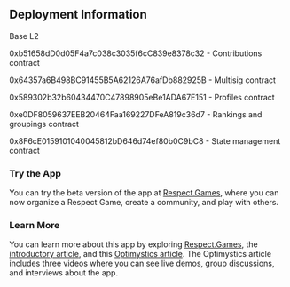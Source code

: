 ## Deployment Information

Base L2

0xb51658dD0d05F4a7c038c3035f6cC839e8378c32 - Contributions contract

0x64357a6B498BC91455B5A62126A76afDb882925B - Multisig contract

0x589302b32b60434470C47898905eBe1ADA67E151 - Profiles contract

0xe0DF8059637EEB20464Faa169227DFeA819c36d7 - Rankings and groupings contract

0x8F6cE0159101040045812bD646d74ef80b0C9bC8 - State management contract


### Try the App

You can try the beta version of the app at [Respect.Games](https://respect.games), where you can now organize a Respect Game, create a community, and play with others.


### Learn More

You can learn more about this app by exploring [Respect.Games](https://respect.games), the [introductory article](https://medium.com/@vladislavhramtsov/3ef28ea7c8e9), and this [Optimystics article](https://optimystics.io/respect-games-app). The Optimystics article includes three videos where you can see live demos, group discussions, and interviews about the app.
